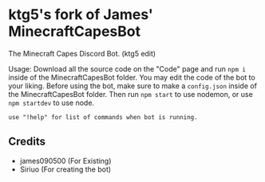 # ktg5's fork of James' MinecraftCapesBot
The Minecraft Capes Discord Bot. (ktg5 edit)

Usage:
Download all the source code on the "Code" page and run `npm i` inside of the MinecraftCapesBot folder.
You may edit the code of the bot to your liking.
Before using the bot, make sure to make a `config.json` inside of the MinecraftCapesBot folder. Then run `npm start` to use nodemon, or use `npm startdev` to use node.

```
use "!help" for list of commands when bot is running.
```

## Credits
* james090500 (For Existing)
* Siriuo (For creating the bot)
